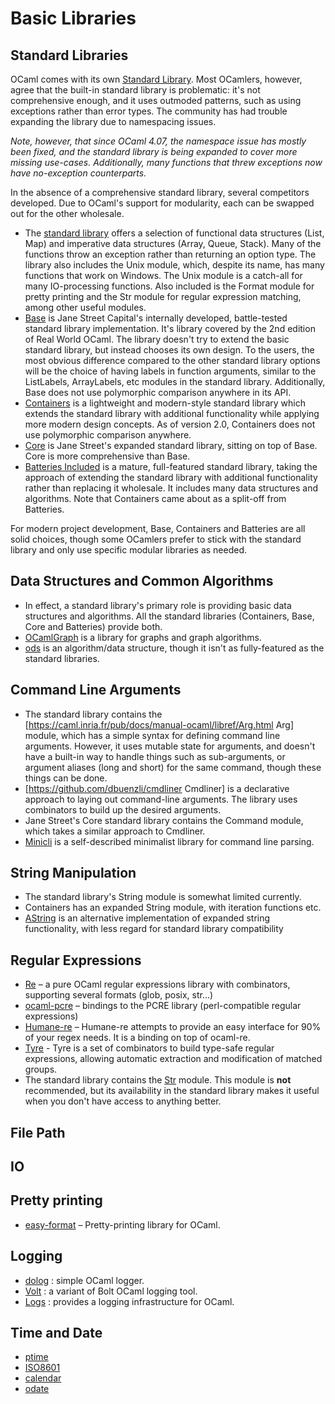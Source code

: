 # Basic Libraries

## Standard Libraries

OCaml comes with its own [Standard Library](https://caml.inria.fr/pub/docs/manual-ocaml/libref/). Most OCamlers, however, agree that the built-in standard library is problematic: it's not comprehensive enough, and it uses outmoded patterns, such as using exceptions rather than error types. The community has had trouble expanding the library due to namespacing issues.

*Note, however, that since OCaml 4.07, the namespace issue has mostly been fixed, and the standard library is being expanded to cover more missing use-cases. Additionally, many functions that threw exceptions now have no-exception counterparts.*

In the absence of a comprehensive standard library, several competitors developed. Due to OCaml's support for modularity, each can be swapped out for the other wholesale.

* The [standard library](https://caml.inria.fr/pub/docs/manual-ocaml/libref/) offers a selection of functional data structures (List, Map) and imperative data structures (Array, Queue, Stack). Many of the functions throw an exception rather than returning an option type. The library also includes the Unix module, which, despite its name, has many functions that work on Windows. The Unix module is a catch-all for many IO-processing functions. Also included is the Format module for pretty printing and the Str module for regular expression matching, among other useful modules.
* [Base](https://github.com/janestreet/base)  is Jane Street Capital's internally developed, battle-tested standard library implementation. It's library covered by the 2nd edition of Real World OCaml. The library doesn't try to extend the basic standard library, but instead chooses its own design. To the users, the most obvious difference compared to the other standard library options will be the choice of having labels in function arguments, similar to the ListLabels, ArrayLabels, etc modules in the standard library. Additionally, Base does not use polymorphic comparison anywhere in its API.
* [Containers](https://github.com/c-cube/ocaml-containers)  is a lightweight and modern-style standard library which extends the standard library with additional functionality while applying more modern design concepts. As of version 2.0, Containers does not use polymorphic comparison anywhere.
* [Core](https://github.com/janestreet/core)  is Jane Street's expanded standard library, sitting on top of Base. Core is more comprehensive than Base.
* [Batteries Included](https://github.com/ocaml-batteries-team/batteries-included)  is a mature, full-featured standard library, taking the approach of extending the standard library with additional functionality rather than replacing it wholesale. It includes many data structures and algorithms. Note that Containers came about as a split-off from Batteries.

For modern project development, Base, Containers and Batteries are all solid choices, though some OCamlers prefer to stick with the standard library and only use specific modular libraries as needed.

## Data Structures and Common Algorithms

* In effect, a standard library's primary role is providing basic data structures and algorithms. All the standard libraries (Containers, Base, Core and Batteries) provide both.
* [OCamlGraph]([https://github.com/backtracking/ocamlgraph) is a library for graphs and graph algorithms.
* [ods]([https://github.com/owainlewis/ods) is an algorithm/data structure, though it isn't as fully-featured as the standard libraries.

## Command Line Arguments

* The standard library contains the [https://caml.inria.fr/pub/docs/manual-ocaml/libref/Arg.html Arg] module, which has a simple syntax for defining command line arguments. However, it uses mutable state for arguments, and doesn't have a built-in way to handle things such as sub-arguments, or argument aliases (long and short) for the same command, though these things can be done.
* [https://github.com/dbuenzli/cmdliner Cmdliner] is a declarative approach to laying out command-line arguments. The library uses combinators to build up the desired arguments.
* Jane Street's Core standard library contains the Command module, which takes a similar approach to Cmdliner.
* [Minicli](https://github.com/UnixJunkie/minicli)  is a self-described minimalist library for command line parsing.

## String Manipulation

* The standard library's String module is somewhat limited currently.
* Containers has an expanded String module, with iteration functions etc.
* [AString](https://github.com/dbuenzli/astring)  is an alternative implementation of expanded string functionality, with less regard for standard library compatibility

## Regular Expressions

* [Re](https://github.com/ocaml/ocaml-re)  – a pure OCaml regular expressions library with combinators, supporting several formats (glob, posix, str...)
* [ocaml-pcre](https://github.com/mmottl/pcre-ocaml)  – bindings to the PCRE library (perl-compatible regular expressions)
* [Humane-re](https://github.com/rgrinberg/humane-re)  – Humane-re attempts to provide an easy interface for 90% of your regex needs. It is a binding on top of ocaml-re.
* [Tyre](https://github.com/Drup/tyre)  - Tyre is a set of combinators to build type-safe regular expressions, allowing automatic extraction and modification of matched groups.
* The standard library contains the [Str](https://caml.inria.fr/pub/docs/manual-ocaml/libref/Str.html) module. This module is __not__ recommended, but its availability in the standard library makes it useful when you don't have access to anything better.

## File Path

## IO

## Pretty printing

* [easy-format](https://github.com/mjambon/easy-format)  – Pretty-printing library for OCaml.


## Logging

* [dolog](https://github.com/UnixJunkie/dolog) : simple OCaml logger.
* [Volt](https://github.com/codinuum/volt) : a variant of Bolt OCaml logging tool.
* [Logs](http://erratique.ch/software/logs) : provides a logging infrastructure for OCaml.

## Time and Date

* [ptime](http://erratique.ch/software/ptime) 
* [ISO8601](https://github.com/sagotch/ISO8601.ml/) 
* [calendar](http://calendar.forge.ocamlcore.org/) 
* [odate](https://github.com/hhugo/odate) 
